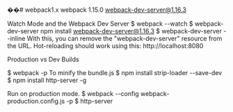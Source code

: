 ��#   w e b p a c k 1 . x  
webpack 1.15.0
webpack-dev-server@1.16.3

Watch Mode and the Webpack Dev Server
$ webpack --watch
$ webpack-dev-server
  npm install webpack-dev-server@1.16.3
$ webpack-dev-server --inline
With this, you can remove the "webpack-dev-server" resource from the URL. Hot-reloading should
work using this: http://localhost:8080


Production vs Dev Builds

$ webpack -p
  To minify the bundle.js
$ npm install strip-loader --save-dev
$ npm install http-server -g

Run on production mode.
$ webpack --config webpack-production.config.js -p
$ http-server
